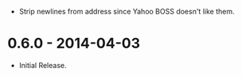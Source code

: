 *   Strip newlines from address since Yahoo BOSS doesn't like them.

0.6.0 - 2014-04-03
==================

*   Initial Release.
